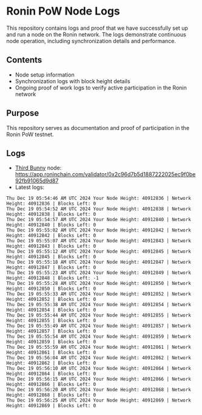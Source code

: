 # Ronin PoW Node Logs

This repository contains logs and proof that we have successfully set up and run a node on the Ronin network. The logs demonstrate continuous node operation, including synchronization details and performance.

## Contents

- Node setup information
- Synchronization logs with block height details
- Ongoing proof of work logs to verify active participation in the Ronin network

## Purpose

This repository serves as documentation and proof of participation in the Ronin PoW testnet.

## Logs

- [Third Bunny](https://thirdbunny.xyz/) node: https://app.roninchain.com/validator/0x2c96d7b5d1887222025ec9f0be92fb91065d9d87
- Latest logs:
```
Thu Dec 19 05:54:46 AM UTC 2024 Your Node Height: 40912836 | Network Height: 40912836 | Blocks Left: 0
Thu Dec 19 05:54:52 AM UTC 2024 Your Node Height: 40912838 | Network Height: 40912838 | Blocks Left: 0
Thu Dec 19 05:54:57 AM UTC 2024 Your Node Height: 40912840 | Network Height: 40912840 | Blocks Left: 0
Thu Dec 19 05:55:02 AM UTC 2024 Your Node Height: 40912842 | Network Height: 40912842 | Blocks Left: 0
Thu Dec 19 05:55:07 AM UTC 2024 Your Node Height: 40912843 | Network Height: 40912843 | Blocks Left: 0
Thu Dec 19 05:55:12 AM UTC 2024 Your Node Height: 40912845 | Network Height: 40912845 | Blocks Left: 0
Thu Dec 19 05:55:18 AM UTC 2024 Your Node Height: 40912847 | Network Height: 40912847 | Blocks Left: 0
Thu Dec 19 05:55:23 AM UTC 2024 Your Node Height: 40912849 | Network Height: 40912848 | Blocks Left: -1
Thu Dec 19 05:55:28 AM UTC 2024 Your Node Height: 40912850 | Network Height: 40912850 | Blocks Left: 0
Thu Dec 19 05:55:33 AM UTC 2024 Your Node Height: 40912852 | Network Height: 40912852 | Blocks Left: 0
Thu Dec 19 05:55:38 AM UTC 2024 Your Node Height: 40912854 | Network Height: 40912854 | Blocks Left: 0
Thu Dec 19 05:55:44 AM UTC 2024 Your Node Height: 40912855 | Network Height: 40912855 | Blocks Left: 0
Thu Dec 19 05:55:49 AM UTC 2024 Your Node Height: 40912857 | Network Height: 40912857 | Blocks Left: 0
Thu Dec 19 05:55:54 AM UTC 2024 Your Node Height: 40912859 | Network Height: 40912859 | Blocks Left: 0
Thu Dec 19 05:55:59 AM UTC 2024 Your Node Height: 40912861 | Network Height: 40912861 | Blocks Left: 0
Thu Dec 19 05:56:04 AM UTC 2024 Your Node Height: 40912862 | Network Height: 40912862 | Blocks Left: 0
Thu Dec 19 05:56:10 AM UTC 2024 Your Node Height: 40912864 | Network Height: 40912864 | Blocks Left: 0
Thu Dec 19 05:56:15 AM UTC 2024 Your Node Height: 40912866 | Network Height: 40912866 | Blocks Left: 0
Thu Dec 19 05:56:20 AM UTC 2024 Your Node Height: 40912868 | Network Height: 40912868 | Blocks Left: 0
Thu Dec 19 05:56:25 AM UTC 2024 Your Node Height: 40912869 | Network Height: 40912869 | Blocks Left: 0
```
